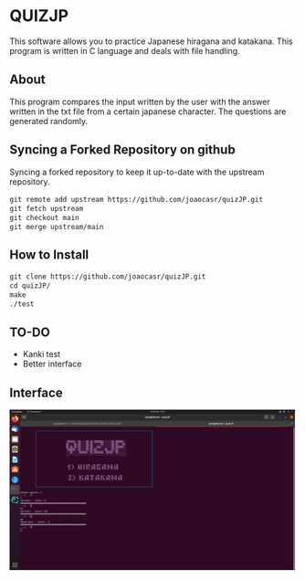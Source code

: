 # QUIZJP

This software allows you to practice Japanese hiragana and katakana.
This program is written in C language and deals with file handling.

## About

This program compares the input written by the user with the answer written in the txt file from a certain japanese character.
The questions are generated randomly.


 ## Syncing a Forked Repository on github


Syncing a forked repository to keep it up-to-date with the upstream repository.


```
git remote add upstream https://github.com/joaocasr/quizJP.git
git fetch upstream
git checkout main
git merge upstream/main
```

  ## How to Install

```
git clone https://github.com/joaocasr/quizJP.git
cd quizJP/
make
./test
```
  ## TO-DO
 
  * Kanki test
  * Better interface

  ## Interface
 
  <img src = "src/img/interface.png" width=500>

